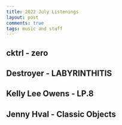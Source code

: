 ```yaml
---
title: 2022 July Listenings
layout: post
comments: true
tags: music and stuff
---
```


## cktrl - zero

## Destroyer - LABYRINTHITIS

## Kelly Lee Owens - LP.8

## Jenny Hval - Classic Objects
